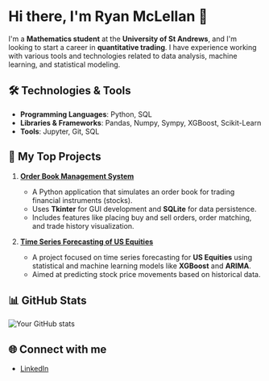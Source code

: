 # Hi there, I'm Ryan McLellan 👋

I'm a **Mathematics student** at the **University of St Andrews**, and I'm looking to start a career in **quantitative trading**. I have experience working with various tools and technologies related to data analysis, machine learning, and statistical modeling.

## 🛠️ Technologies & Tools
- **Programming Languages**: Python, SQL
- **Libraries & Frameworks**: Pandas, Numpy, Sympy, XGBoost, Scikit-Learn
- **Tools**: Jupyter, Git, SQL

## 📂 My Top Projects

1. **[Order Book Management System](https://github.com/yourusername/order-book)**
   - A Python application that simulates an order book for trading financial instruments (stocks).
   - Uses **Tkinter** for GUI development and **SQLite** for data persistence.
   - Includes features like placing buy and sell orders, order matching, and trade history visualization.

2. **[Time Series Forecasting of US Equities](https://github.com/yourusername/time-series-forecasting)**
   - A project focused on time series forecasting for **US Equities** using statistical and machine learning models like **XGBoost** and **ARIMA**.
   - Aimed at predicting stock price movements based on historical data.

## 📊 GitHub Stats
![Your GitHub stats](https://github-readme-stats.vercel.app/api?username=yourusername&show_icons=true)

## 🌐 Connect with me
- [LinkedIn](https://linkedin.com/in/yourlinkedinprofile)
